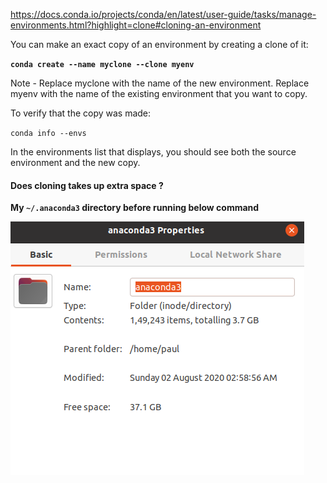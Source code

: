 https://docs.conda.io/projects/conda/en/latest/user-guide/tasks/manage-environments.html?highlight=clone#cloning-an-environment

You can make an exact copy of an environment by creating a clone of it:

**`conda create --name myclone --clone myenv`**

Note - Replace myclone with the name of the new environment. Replace myenv with the name of the existing environment that you want to copy.

To verify that the copy was made:

`conda info --envs`

In the environments list that displays, you should see both the source environment and the new copy.

#### Does cloning takes up extra space ?

**My **`~/.anaconda3`** directory before running below command**

![](assets/2020-08-13-01-16-53.png)
